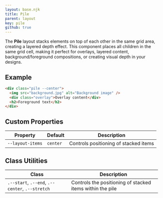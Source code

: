 ```yaml
---
layout: base.njk
title: Pile
parent: layout
key: pile
github: true
---
```


The **Pile** layout stacks elements on top of each other in the same grid area, creating a layered depth effect. This component places all children in the same grid cell, making it perfect for overlays, layered content, background/foreground compositions, or creating visual depth in your designs.

## Example

```html
<div class="pile --center">
  <img src="background.jpg" alt="Background image" />
  <div class="overlay">Overlay content</div>
  <h2>Foreground text</h2>
</div>
```

## Custom Properties

<div class="scroll">
<table>
  <thead>
    <tr>
      <th>Property</th>
      <th>Default</th>
      <th>Description</th>
    </tr>
  </thead>
  <tbody>
    <tr>
      <td><code>--layout-items</code></td>
      <td><code>center</code></td>
      <td>Controls positioning of stacked items</td>
    </tr>
  </tbody>
</table>
</div>

## Class Utilities

<div class="scroll">
<table>
  <thead>
    <tr>
      <th>Class</th>
      <th>Description</th>
    </tr>
  </thead>
  <tbody>
    <tr>
      <td><code>.--start</code>, <code>.--end</code>, <code>.--center</code>, <code>.--stretch</code></td>
      <td>Controls the positioning of stacked items within the pile</td>
    </tr>
  </tbody>
</table>
</div>
